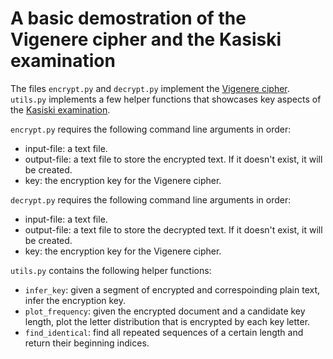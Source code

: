 # A basic demostration of the Vigenere cipher and the Kasiski examination

The files `encrypt.py` and `decrypt.py` implement the [Vigenere cipher](https://en.wikipedia.org/wiki/Vigen%C3%A8re_cipher). `utils.py` implements a few helper functions that showcases key aspects of the [Kasiski examination](https://en.wikipedia.org/wiki/Kasiski_examination).

`encrypt.py` requires the following command line arguments in order:

- input-file: a text file.
- output-file: a text file to store the encrypted text. If it doesn't exist, it will be created.
- key: the encryption key for the Vigenere cipher.

`decrypt.py` requires the following command line arguments in order:

- input-file: a text file.
- output-file: a text file to store the decrypted text. If it doesn't exist, it will be created.
- key: the encryption key for the Vigenere cipher.

`utils.py` contains the following helper functions:

- `infer_key`: given a segment of encrypted and correspoinding plain text, infer the encryption key.
- `plot_frequency`: given the encrypted document and a candidate key length, plot the letter distribution that is encrypted by each key letter.
- `find_identical`: find all repeated sequences of a certain length and return their beginning indices.
